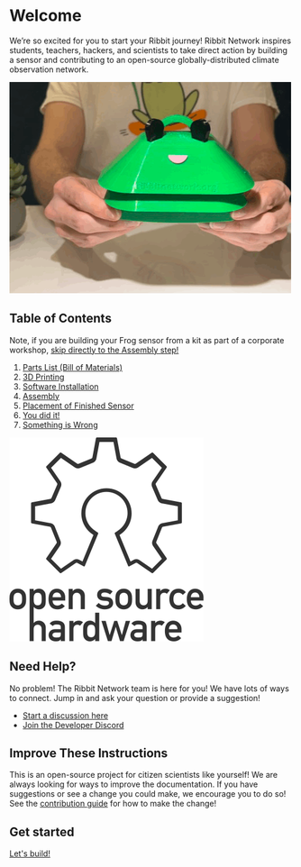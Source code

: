 # Welcome

We’re so excited for you to start your Ribbit journey! Ribbit Network inspires students, teachers, hackers, and scientists to take direct action by building a sensor and contributing to an open-source globally-distributed climate observation network.

![Finished Frog](images/finished_frog.gif)

## Table of Contents

Note, if you are building your Frog sensor from a kit as part of a corporate workshop, [skip directly to the Assembly step!](4-assembly/4-assembly.md)

1. [Parts List (Bill of Materials)](1-parts/1-parts.md)
2. [3D Printing](2-3d-printing/2-3d-printing.md)
3. [Software Installation](3-software/3-software.md)
4. [Assembly](4-assembly/4-assembly.md)
5. [Placement of Finished Sensor](5-sensor-placement/5-sensor-placement.md)
6. [You did it!](6-done/6-done.md)
7. [Something is Wrong](7-debugging/7-debugging.md)

![Open Source Hardware Logo](images/oshw-logo.svg)

## Need Help?

No problem! The Ribbit Network team is here for you! We have lots of ways to connect. Jump in and ask your question or provide a suggestion!

* [Start a discussion here](https://github.com/Ribbit-Network/ribbit-network-frog-sensor/discussions/new)
* [Join the Developer Discord](https://discord.gg/vq8PkDb2TC)

## Improve These Instructions

This is an open-source project for citizen scientists like yourself! We are always looking for ways to improve the documentation. If you have suggestions or see a change you could make, we encourage you to do so! See the [contribution guide](https://github.com/Ribbit-Network/ribbit-network-frog-sensor/blob/main/CONTRIBUTING.md) for how to make the change!

## Get started

[Let's build!](1-parts/1-parts.md)

